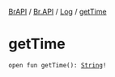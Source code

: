 [BrAPI](../../index.md) / [Br.API](../index.md) / [Log](index.md) / [getTime](./get-time.md)

# getTime

`open fun getTime(): `[`String`](https://kotlinlang.org/api/latest/jvm/stdlib/kotlin/-string/index.html)`!`